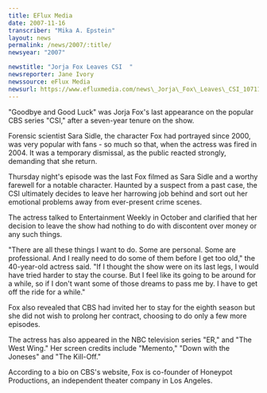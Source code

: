 ```yaml
---
title: EFlux Media
date: 2007-11-16
transcriber: "Mika A. Epstein"
layout: news
permalink: /news/2007/:title/
newsyear: "2007"

newstitle: "Jorja Fox Leaves CSI  "
newsreporter: Jane Ivory
newssource: eFlux Media
newsurl: https://www.efluxmedia.com/news\_Jorja\_Fox\_Leaves\_CSI_10711.html
---
```

"Goodbye and Good Luck" was Jorja Fox's last appearance on the popular CBS series "CSI," after a seven-year tenure on the show.

Forensic scientist Sara Sidle, the character Fox had portrayed since 2000, was very popular with fans - so much so that, when the actress was fired in 2004. It was a temporary dismissal, as the public reacted strongly, demanding that she return.

Thursday night's episode was the last Fox filmed as Sara Sidle and a worthy farewell for a notable character. Haunted by a suspect from a past case, the CSI ultimately decides to leave her harrowing job behind and sort out her emotional problems away from ever-present crime scenes.

The actress talked to Entertainment Weekly in October and clarified that her decision to leave the show had nothing to do with discontent over money or any such things.

"There are all these things I want to do. Some are personal. Some are professional. And I really need to do some of them before I get too old," the 40-year-old actress said. "If I thought the show were on its last legs, I would have tried harder to stay the course. But I feel like its going to be around for a while, so if I don't want some of those dreams to pass me by. I have to get off the ride for a while."

Fox also revealed that CBS had invited her to stay for the eighth season but she did not wish to prolong her contract, choosing to do only a few more episodes.

The actress has also appeared in the NBC television series "ER," and "The West Wing." Her screen credits include "Memento," "Down with the Joneses" and "The Kill-Off."

According to a bio on CBS's website, Fox is co-founder of Honeypot Productions, an independent theater company in Los Angeles.

